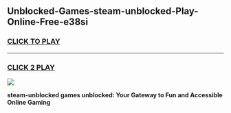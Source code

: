 
## Unblocked-Games-steam-unblocked-Play-Online-Free-e38si
<h3>
<a href="https://premium76.site?title=steam-unblocked&ref=26A">CLICK TO PLAY</a></h3>
<hr>

<h3>
<a href="https://premium76.site?title=steam-unblocked&ref=26A">CLICK 2 PLAY</a>
  
</h3>

<a href="https://premium76.site?title=steam-unblocked&ref=26A"><img src="https://clearcache.store/games.png"></a>


**steam-unblocked games unblocked: Your Gateway to Fun and Accessible Online Gaming**
